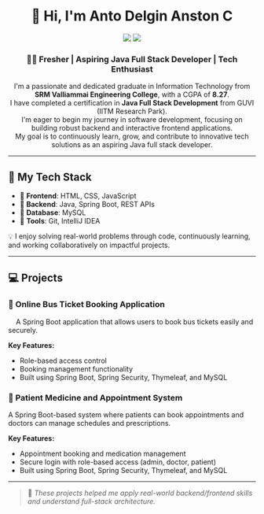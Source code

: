 <h1 align="center">👋 Hi, I'm Anto Delgin Anston C</h1>

<p align="center">
  <a href="https://www.linkedin.com/in/YOUR-LINKEDIN" target="_blank"><img src="https://img.shields.io/badge/LinkedIn-0077B5?style=for-the-badge&logo=linkedin&logoColor=white"/></a>
  <a href="mailto:YOUR-EMAIL@gmail.com"><img src="https://img.shields.io/badge/Gmail-D14836?style=for-the-badge&logo=gmail&logoColor=white"/></a>
</p>

<h3 align="center">👨‍💻 Fresher | Aspiring Java Full Stack Developer | Tech Enthusiast</h3>

<p align="center">
  I'm a passionate and dedicated graduate in Information Technology from <strong>SRM Valliammai Engineering College</strong>, with a CGPA of <strong>8.27</strong>. <br>
  I have completed a certification in <strong>Java Full Stack Development</strong> from GUVI (IITM Research Park). <br>
  I'm eager to begin my journey in software development, focusing on building robust backend and interactive frontend applications.<br>
  My goal is to continuously learn, grow, and contribute to innovative tech solutions as an aspiring Java full stack developer.
</p>

---

## 🚀 My Tech Stack

-  🔹 **Frontend**: HTML, CSS, JavaScript
-  🔹 **Backend**: Java, Spring Boot, REST APIs  
-  🔹 **Database**: MySQL  
-  🔹 **Tools**: Git, IntelliJ IDEA

💡 I enjoy solving real-world problems through code, continuously learning, and working collaboratively on impactful projects.

---

## 💻 Projects

### 🔹 Online Bus Ticket Booking Application

&nbsp;&nbsp;&nbsp;&nbsp;A Spring Boot application that allows users to book bus tickets easily and securely.

  **Key Features:**  
  
- Role-based access control  
- Booking management functionality  
- Built using Spring Boot, Spring Security, Thymeleaf, and MySQL  

### 🔹 Patient Medicine and Appointment System  

  A Spring Boot-based system where patients can book appointments and doctors can manage schedules and prescriptions.

**Key Features:** 

- Appointment booking and medication management  
- Secure login with role-based access (admin, doctor, patient)  
- Built using Spring Boot, Spring Security, Thymeleaf, and MySQL  


---

> 📌 *These projects helped me apply real-world backend/frontend skills and understand full-stack architecture.*


<!---
antodelgin/antodelgin is a ✨ special ✨ repository because its `README.md` (this file) appears on your GitHub profile.
You can click the Preview link to take a look at your changes.
--->
